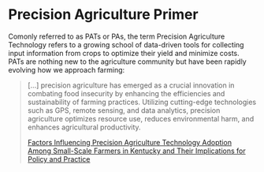 # Precision Agriculture Primer
Comonly referred to as PATs or PAs, the term Precision Agriculture Technology refers to a growing school of data-driven tools for collecting input information from crops to optimize their yield and minimize costs. PATs are nothing new to the agriculture community but have been rapidly evolving how we approach farming:


> [...] precision agriculture has emerged as a crucial innovation in combating food insecurity by enhancing the efficiencies and sustainability of farming practices. Utilizing cutting-edge technologies such as GPS, remote sensing, and data analytics, precision agriculture optimizes resource use, reduces environmental harm, and enhances agricultural productivity.
> 
> [ Factors Influencing Precision Agriculture Technology Adoption Among Small-Scale Farmers in Kentucky and Their Implications for Policy and Practice ](https://www.mdpi.com/2077-0472/15/2/177)

